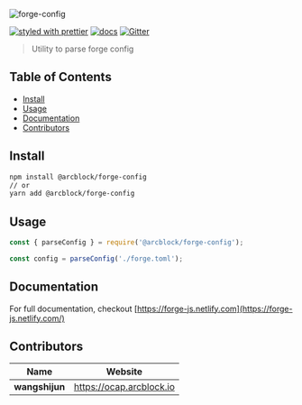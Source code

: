 ![forge-config](https://www.arcblock.io/.netlify/functions/badge/?text=forge-config)

[![styled with prettier](https://img.shields.io/badge/styled_with-prettier-ff69b4.svg)](https://github.com/prettier/prettier)
[![docs](https://img.shields.io/badge/powered%20by-arcblock-green.svg)](https://docs.arcblock.io)
[![Gitter](https://badges.gitter.im/ArcBlock/community.svg)](https://gitter.im/ArcBlock/community?utm_source=badge&utm_medium=badge&utm_campaign=pr-badge)

> Utility to parse forge config


## Table of Contents

* [Install](#install)
* [Usage](#usage)
* [Documentation](#documentation)
* [Contributors](#contributors)


## Install

```sh
npm install @arcblock/forge-config
// or
yarn add @arcblock/forge-config
```


## Usage

```js
const { parseConfig } = require('@arcblock/forge-config');

const config = parseConfig('./forge.toml');
```


## Documentation

For full documentation, checkout [https://forge-js.netlify.com](https://forge-js.netlify.com/)


## Contributors

| Name           | Website                    |
| -------------- | -------------------------- |
| **wangshijun** | <https://ocap.arcblock.io> |
